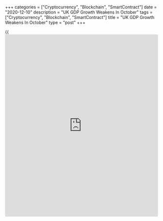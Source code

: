 +++
categories = ["Cryptocurrency", "Blockchain", "SmartContract"]
date = "2020-12-10"
description = "UK GDP Growth Weakens In October"
tags = ["Cryptocurrency", "Blockchain", "SmartContract"]
title = "UK GDP Growth Weakens In October"
type = "post"
+++

{{<iframe id="large-banner" src="https://www.bounty.group/#slide=28.0" width="100%" height="600" scrolling="no" style="border: 0px solid rgb(216, 221, 230); border-radius: 3px;">}}

The UK [economy][1] expanded for the sixth straight month in October but
the pace of growth weakened as restrictions to contain the Covid-19
spread weighed on the hospitality sector, data from the Office for
National Statistics showed Thursday.

Gross domestic product climbed 0.4 percent month-on-month, as expected,
but slower than the 1.1 percent growth seen in September. This was the
sixth consecutive monthly growth.

October GDP was 23.4 percent higher than its April 2020 low. However, it
remained 7.9 percent below the levels seen in February 2020, before the
full impact of the [coronavirus][2] pandemic.

Ongoing tight 'tiered' restrictions mean the economy is unlikely to
regain all of November's lost output through December, and GDP is likely
to end the year some 9-10 percent below pre-virus levels, James Smith,
an ING economist said.

While a positive GDP figure remains the most likely outcome, the rising
risk of another form of lockdown in the new year, combined with the
initial disruption as UK-EU trade [terms](https://www.fintechee.com/terms/) change (even with a deal),
suggest the UK economy is far from out of the woods just yet - even as
vaccine optimism raises hopes for a better performance through the
latter parts of 2021, the economist added.

The production-side breakdown showed that slowdown in October was
largely caused by the services activity. Services growth eased to 0.2
percent from 1 percent a month ago.

Construction output climbed 1 percent after rising 2.9 percent in the
previous month. Meanwhile, growth in industrial output improved to 1.3
percent from 0.5 percent as manufacturing expanded 1.7 percent,
following September's 0.2 percent gain.

In October, GDP was down 8.2 percent annually, slower than the 8.4
percent fall registered in September.  
  
Another report from the ONS showed that the visible trade gap rose to
its highest level since May 2019 falling exports. The trade deficit
widened to GBP 11.99 billion from GBP 9.34 billion in September.

Exports decreased 5.9 percent on month, while imports grew 2.8 percent
in October.

The total trade deficit posted the deficit for the first time in seven
months. The shortfall came in at GBP 1.74 billion versus a surplus of
GBP 613 million in September.

For comments and feedback [contact](https://www.playgroundfx.com/contact/): editorial@rtt[news](https://www.letsplayfx.com/blog/forex-news-website/).com

[Economic News][1]

 **What parts of the world are seeing the best (and worst) economic
performances lately? Click[here][3] to check out our [Econ Scorecard][3]
and find out! See up-to-the-moment [ranking](https://www.playgroundfx.com/blog/crypto-exchange-ranking/)s for the best and worst
performers in [GDP][4], [unemployment rate][5], [inflation][6] and much
more.**

   1. www.rtt[news](https://www.letsplayfx.com/blog/forex-news-website/).com/Content/EconomicNews.aspx
   2. www.rtt[news](https://www.letsplayfx.com/blog/forex-news-website/).com/list/coronavirus.aspx
   3. www.rtt[news](https://www.letsplayfx.com/blog/forex-news-website/).com/economic-scorecard/world-rank/PPI/highest-performance.aspx
   4. www.rtt[news](https://www.letsplayfx.com/blog/forex-news-website/).com/economic-scorecard/world-rank/GDP/highest-performance.aspx
   5. www.rtt[news](https://www.letsplayfx.com/blog/forex-news-website/).com/economic-scorecard/world-rank/unemployment-rate/lowest-performance.aspx
   6. www.rtt[news](https://www.letsplayfx.com/blog/forex-news-website/).com/economic-scorecard/world-rank/CPI/highest-performance.aspx